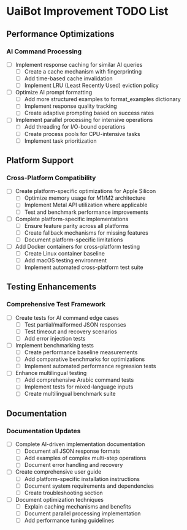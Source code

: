 # UaiBot Improvement TODO List

## Performance Optimizations

### AI Command Processing
- [ ] Implement response caching for similar AI queries
  - [ ] Create a cache mechanism with fingerprinting
  - [ ] Add time-based cache invalidation
  - [ ] Implement LRU (Least Recently Used) eviction policy
- [ ] Optimize AI prompt formatting
  - [ ] Add more structured examples to format_examples dictionary
  - [ ] Implement response quality tracking
  - [ ] Create adaptive prompting based on success rates
- [ ] Implement parallel processing for intensive operations
  - [ ] Add threading for I/O-bound operations
  - [ ] Create process pools for CPU-intensive tasks
  - [ ] Implement task prioritization

## Platform Support

### Cross-Platform Compatibility
- [ ] Create platform-specific optimizations for Apple Silicon
  - [ ] Optimize memory usage for M1/M2 architecture
  - [ ] Implement Metal API utilization where applicable
  - [ ] Test and benchmark performance improvements
- [ ] Complete platform-specific implementations
  - [ ] Ensure feature parity across all platforms
  - [ ] Create fallback mechanisms for missing features
  - [ ] Document platform-specific limitations
- [ ] Add Docker containers for cross-platform testing
  - [ ] Create Linux container baseline
  - [ ] Add macOS testing environment
  - [ ] Implement automated cross-platform test suite

## Testing Enhancements

### Comprehensive Test Framework
- [ ] Create tests for AI command edge cases
  - [ ] Test partial/malformed JSON responses
  - [ ] Test timeout and recovery scenarios
  - [ ] Add error injection tests
- [ ] Implement benchmarking tests
  - [ ] Create performance baseline measurements
  - [ ] Add comparative benchmarks for optimizations
  - [ ] Implement automated performance regression tests
- [ ] Enhance multilingual testing
  - [ ] Add comprehensive Arabic command tests
  - [ ] Implement tests for mixed-language inputs
  - [ ] Create multilingual benchmark suite

## Documentation

### Documentation Updates
- [ ] Complete AI-driven implementation documentation
  - [ ] Document all JSON response formats
  - [ ] Add examples of complex multi-step operations
  - [ ] Document error handling and recovery
- [ ] Create comprehensive user guide
  - [ ] Add platform-specific installation instructions
  - [ ] Document system requirements and dependencies
  - [ ] Create troubleshooting section
- [ ] Document optimization techniques
  - [ ] Explain caching mechanisms and benefits
  - [ ] Document parallel processing implementation
  - [ ] Add performance tuning guidelines
